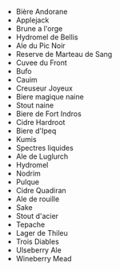 - Bière Andorane
- Applejack
- Brune a l'orge
- Hydromel de Bellis
- Ale du Pic Noir
- Reserve de Marteau de Sang
- Cuvee du Front
- Bufo
- Cauim
- Creuseur Joyeux
- Biere magique naine
- Stout naine
- Biere de Fort Indros
- Cidre Hardroot
- Biere d'Ipeq
- Kumis
- Spectres liquides
- Ale de Luglurch
- Hydromel
- Nodrim
- Pulque
- Cidre Quadiran
- Ale de rouille
- Sake
- Stout d'acier
- Tepache
- Lager de Thileu
- Trois Diables
- Ulseberry Ale
- Wineberry Mead